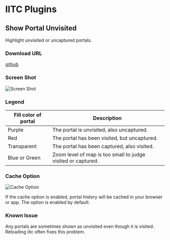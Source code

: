 # IITC Plugins

## Show Portal Unvisited

Highlight unvisited or uncaptured portals.

### Download URL
[github](https://github.com/nikola-f/iitc-plugins/raw/master/src/show-portal-unvisited.user.js)

### Screen Shot
![Screen Shot](https://user-images.githubusercontent.com/28938767/107219927-11e64480-6a55-11eb-8cf2-103e6a14a0d4.jpg)

### Legend
|Fill color of portal|Description|
----|----
|Purple|The portal is unvisited, also uncaptured.|
|Red|The portal has been visited, but uncaptured.|
|Transparent|The portal has been captured, also visited.|
|Blue or Green|Zoom level of map is too small to judge visited or captured.|

### Cache Option
![Cache Option](https://user-images.githubusercontent.com/28938767/124375778-ddfb0c80-dcde-11eb-92e3-b1689a3a4d3c.jpg)

If the cache option is enabled, portal history will be cached in your browser or app. The option is enabled by default.


### Known Issue
Any portals are sometimes shown as unvisited even though it is visited. Reloading iitc often fixes this problem.
